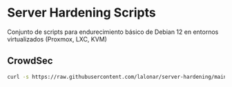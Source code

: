 # Server Hardening Scripts

Conjunto de scripts para endurecimiento básico de Debian 12 en entornos virtualizados (Proxmox, LXC, KVM)

## CrowdSec
```bash
curl -s https://raw.githubusercontent.com/lalonar/server-hardening/main/install_crowdsec.sh | bash
